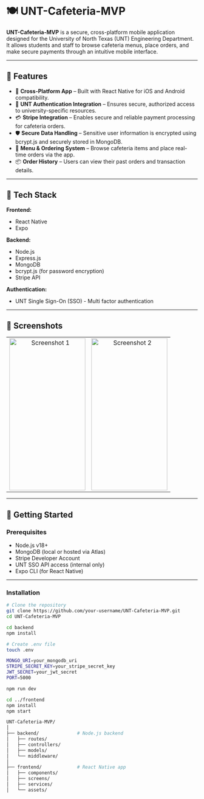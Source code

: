 # 🍽️ UNT-Cafeteria-MVP

**UNT-Cafeteria-MVP** is a secure, cross-platform mobile application designed for the University of North Texas (UNT) Engineering Department. It allows students and staff to browse cafeteria menus, place orders, and make secure payments through an intuitive mobile interface.

---

## 🚀 Features

- 📱 **Cross-Platform App** – Built with React Native for iOS and Android compatibility.
- 🔐 **UNT Authentication Integration** – Ensures secure, authorized access to university-specific resources.
- 💳 **Stripe Integration** – Enables secure and reliable payment processing for cafeteria orders.
- 🛡️ **Secure Data Handling** – Sensitive user information is encrypted using bcrypt.js and securely stored in MongoDB.
- 🍔 **Menu & Ordering System** – Browse cafeteria items and place real-time orders via the app.
- 📦 **Order History** – Users can view their past orders and transaction details.

---

## 🧰 Tech Stack

**Frontend:**
- React Native
- Expo 

**Backend:**
- Node.js
- Express.js
- MongoDB
- bcrypt.js (for password encryption)
- Stripe API

**Authentication:**
- UNT Single Sign-On (SSO) - Multi factor authentication

---

## 📸 Screenshots

<table>
  <tr>
    <td align="center" width="50%">
      <img src="https://github.com/user-attachments/assets/48527c69-4cf9-4d98-be93-0057835ee539" alt="Screenshot 1" width="200" height="400" />
    </td>
    <td align="center" width="50%">
      <img src="https://github.com/user-attachments/assets/da954583-409f-497e-ba45-168d9b6e3fc5" alt="Screenshot 2" width="200" height="400" />
    </td>
  </tr>
</table>

---

## 🔧 Getting Started

### Prerequisites

- Node.js v18+
- MongoDB (local or hosted via Atlas)
- Stripe Developer Account
- UNT SSO API access (internal only)
- Expo CLI (for React Native)

---

### Installation

```bash
# Clone the repository
git clone https://github.com/your-username/UNT-Cafeteria-MVP.git
cd UNT-Cafeteria-MVP

cd backend
npm install

# Create .env file
touch .env

MONGO_URI=your_mongodb_uri
STRIPE_SECRET_KEY=your_stripe_secret_key
JWT_SECRET=your_jwt_secret
PORT=5000

npm run dev

cd ../frontend
npm install
npm start

UNT-Cafeteria-MVP/
│
├── backend/              # Node.js backend
│   ├── routes/
│   ├── controllers/
│   ├── models/
│   └── middleware/
│
├── frontend/             # React Native app
│   ├── components/
│   ├── screens/
│   ├── services/
│   └── assets/

```
